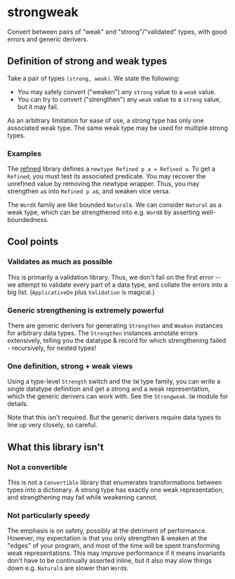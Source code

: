 [lib-refined-hackage]: https://hackage.haskell.org/package/refined

# strongweak
Convert between pairs of "weak" and "strong"/"validated" types, with good
errors and generic derivers.

## Definition of strong and weak types
Take a pair of types `(strong, weak)`. We state the following:

  * You may safely convert ("weaken") any `strong` value to a `weak` value.
  * You can try to convert ("strengthen") any `weak` value to a `strong` value,
    but it may fail.

As an arbitrary limitation for ease of use, a strong type has only one
associated weak type. The same weak type may be used for multiple strong types.

### Examples
The [refined][lib-refined-hackage] library defines a `newtype Refined p a =
Refined a`. To get a `Refined`, you must test its associated predicate. You may
recover the unrefined value by removing the newtype wrapper. Thus, you may
strengthen `a`s into `Refined p a`s, and weaken vice versa.

The `WordX` family are like bounded `Natural`s. We can consider `Natural` as a
weak type, which can be strengthened into e.g. `Word8` by asserting
well-boundedness.

## Cool points
### Validates as much as possible
This is primarily a validation library. Thus, we don't fail on the first error
-- we attempt to validate every part of a data type, and collate the errors into
a big list. (`ApplicativeDo` plus `Validation` is magical.)

### Generic strengthening is extremely powerful
There are generic derivers for generating `Strengthen` and `Weaken` instances
for arbitrary data types. The `Strengthen` instances annotate errors
extensively, telling you the datatype & record for which strengthening failed -
recursively, for nested types!

### One definition, strong + weak views
Using a type-level `Strength` switch and the `SW` type family, you can write a
single datatype definition and get a strong and a weak representation, which
the generic derivers can work with. See the `Strongweak.SW` module for details.

Note that this isn't required. But the generic derivers require data types to
line up very closely, so careful.

## What this library isn't
### Not a convertible
This is not a `Convertible` library that enumerates transformations between
types into a dictionary. A strong type has exactly one weak representation, and
strengthening may fail while weakening cannot.

### Not particularly speedy
The emphasis is on safety, possibly at the detriment of performance. However, my
expectation is that you only strengthen & weaken at the "edges" of your program,
and most of the time will be spent transforming weak representations. This may
improve performance if it means invariants don't have to be continually asserted
inline, but it also may slow things down e.g. `Natural`s are slower than
`Word`s.
